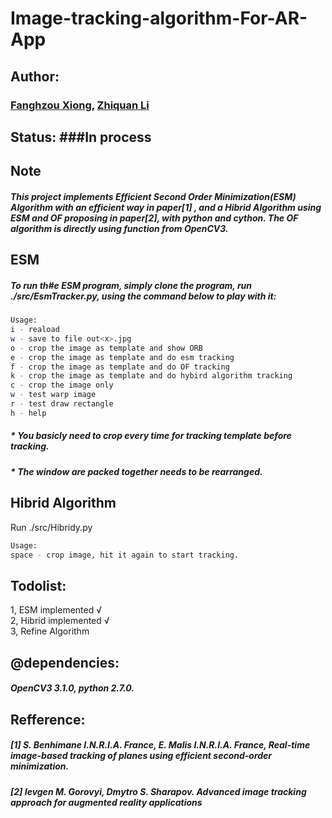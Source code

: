# Image-tracking-algorithm-For-AR-App

## Author:
### [Fanghzou Xiong](https://github.com/matthewxfz),  [Zhiquan Li](http://github.com/lzq100123)  

## Status: ###In process  


## Note
##### This project implements Efficient Second Order Minimization(ESM) Algorithm with an efficient way in paper[1] , and a Hibrid Algorithm using ESM and OF proposing in paper[2], with python and cython. The OF algorithm is directly using function from OpenCV3.  

## ESM
##### To run th#e ESM program, simply clone the program, run ./src/EsmTracker.py, using the command below to play with it:
```bash
Usage:  
i - reaload  
w - save to file out<x>.jpg  
o - crop the image as template and show ORB  
e - crop the image as template and do esm tracking  
f - crop the image as template and do OF tracking   
k - crop the image as template and do hybird algorithm tracking  
c - crop the image only  
w - test warp image  
r - test draw rectangle   
h - help  
```
  
##### * You basicly need to crop every time for tracking template before tracking.
##### * The window are packed together needs to be rearranged.

## Hibrid Algorithm
Run ./src/Hibridy.py
```bash
Usage:
space - crop image, hit it again to start tracking.
```

## Todolist:
1, ESM implemented √  
2, Hibrid implemented √  
3, Refine Algorithm  


## @dependencies: 
##### OpenCV3 3.1.0, python 2.7.0.


## Refference:
##### [1] S. Benhimane I.N.R.I.A. France, E. Malis I.N.R.I.A. France, Real-time image-based tracking of planes using efficient second-order minimization.

##### [2] Ievgen M. Gorovyi, Dmytro S. Sharapov. Advanced image tracking approach for augmented reality applications

